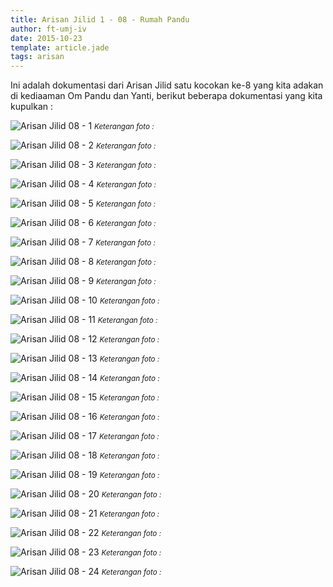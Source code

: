 ```yaml
---
title: Arisan Jilid 1 - 08 - Rumah Pandu
author: ft-umj-iv
date: 2015-10-23
template: article.jade
tags: arisan
---
```


Ini adalah dokumentasi dari Arisan Jilid satu kocokan ke-8 yang kita adakan di kediaaman Om Pandu dan Yanti, berikut beberapa dokumentasi yang kita kupulkan :

![Arisan Jilid 08 - 1](Arisan-Jilid-08-1.jpg)
<small>_Keterangan foto :_</small>

<span class="more"></span>

![Arisan Jilid 08 - 2](Arisan-Jilid-08-2.jpg)
<small>_Keterangan foto :_</small>

![Arisan Jilid 08 - 3](Arisan-Jilid-08-3.jpg)
<small>_Keterangan foto :_</small>

![Arisan Jilid 08 - 4](Arisan-Jilid-08-4.jpg)
<small>_Keterangan foto :_</small>

![Arisan Jilid 08 - 5](Arisan-Jilid-08-5.jpg)
<small>_Keterangan foto :_</small>

![Arisan Jilid 08 - 6](Arisan-Jilid-08-6.jpg)
<small>_Keterangan foto :_</small>

![Arisan Jilid 08 - 7](Arisan-Jilid-08-7.jpg)
<small>_Keterangan foto :_</small>

![Arisan Jilid 08 - 8](Arisan-Jilid-08-8.jpg)
<small>_Keterangan foto :_</small>

![Arisan Jilid 08 - 9](Arisan-Jilid-08-9.jpg)
<small>_Keterangan foto :_</small>

![Arisan Jilid 08 - 10](Arisan-Jilid-08-10.jpg)
<small>_Keterangan foto :_</small>

![Arisan Jilid 08 - 11](Arisan-Jilid-08-11.jpg)
<small>_Keterangan foto :_</small>

![Arisan Jilid 08 - 12](Arisan-Jilid-08-12.jpg)
<small>_Keterangan foto :_</small>

![Arisan Jilid 08 - 13](Arisan-Jilid-08-13.jpg)
<small>_Keterangan foto :_</small>

![Arisan Jilid 08 - 14](Arisan-Jilid-08-14.jpg)
<small>_Keterangan foto :_</small>

![Arisan Jilid 08 - 15](Arisan-Jilid-08-15.jpg)
<small>_Keterangan foto :_</small>

![Arisan Jilid 08 - 16](Arisan-Jilid-08-16.jpg)
<small>_Keterangan foto :_</small>

![Arisan Jilid 08 - 17](Arisan-Jilid-08-17.jpg)
<small>_Keterangan foto :_</small>

![Arisan Jilid 08 - 18](Arisan-Jilid-08-18.jpg)
<small>_Keterangan foto :_</small>

![Arisan Jilid 08 - 19](Arisan-Jilid-08-19.jpg)
<small>_Keterangan foto :_</small>

![Arisan Jilid 08 - 20](Arisan-Jilid-08-20.jpg)
<small>_Keterangan foto :_</small>

![Arisan Jilid 08 - 21](Arisan-Jilid-08-21.jpg)
<small>_Keterangan foto :_</small>

![Arisan Jilid 08 - 22](Arisan-Jilid-08-22.jpg)
<small>_Keterangan foto :_</small>

![Arisan Jilid 08 - 23](Arisan-Jilid-08-23.jpg)
<small>_Keterangan foto :_</small>

![Arisan Jilid 08 - 24](Arisan-Jilid-08-24.jpg)
<small>_Keterangan foto :_</small>
